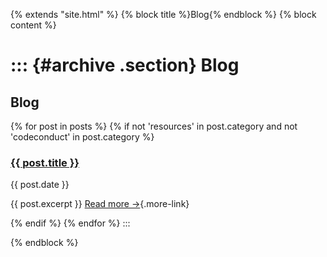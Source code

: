 {% extends \"site.html\" %} {% block title %}Blog{% endblock %} {% block
content %}

::: {#archive .section}
Blog
====

Blog
----

{% for post in posts %} {% if not \'resources\' in post.category and not
\'codeconduct\' in post.category %}

### [{{ post.title }}](%7B%7B%20get_url(post.url)%20%7D%7D)

{{ post.date }}

{{ post.excerpt }} [Read more
→](%7B%7B%20get_url(post.url)%20%7D%7D){.more-link}

{% endif %} {% endfor %}
:::

{% endblock %}
